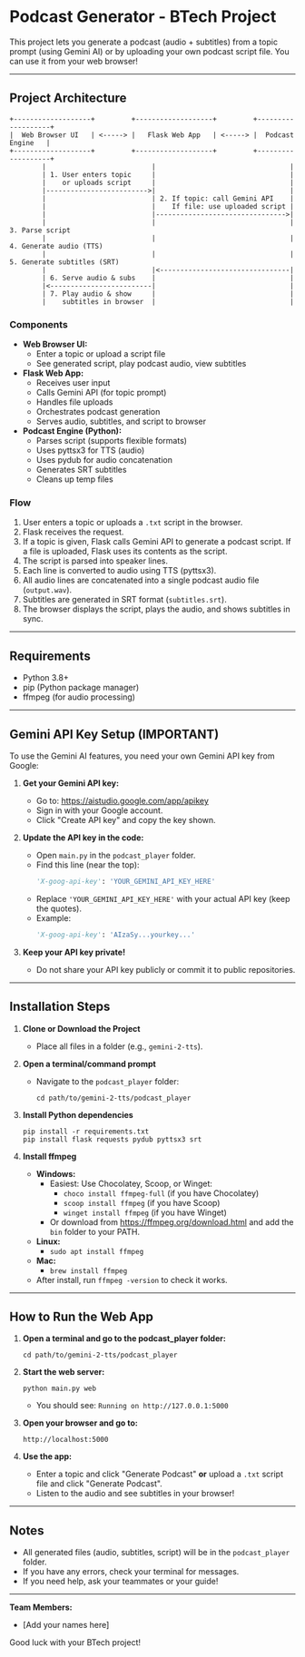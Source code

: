 Podcast Generator - BTech Project
==================================

This project lets you generate a podcast (audio + subtitles) from a topic prompt (using Gemini AI) or by uploading your own podcast script file. You can use it from your web browser!

---

## Project Architecture

```
+-------------------+         +-------------------+         +-------------------+
|  Web Browser UI   | <-----> |   Flask Web App   | <-----> |  Podcast Engine   |
+-------------------+         +-------------------+         +-------------------+
        |                          |                                 |
        | 1. User enters topic     |                                 |
        |    or uploads script     |                                 |
        |------------------------->|                                 |
        |                          | 2. If topic: call Gemini API    |
        |                          |    If file: use uploaded script |
        |                          |-------------------------------->|
        |                          |                                 | 3. Parse script
        |                          |                                 | 4. Generate audio (TTS)
        |                          |                                 | 5. Generate subtitles (SRT)
        |                          |<--------------------------------|
        | 6. Serve audio & subs    |                                 |
        |<-------------------------|                                 |
        | 7. Play audio & show     |                                 |
        |    subtitles in browser  |                                 |
```

### **Components**
- **Web Browser UI:**
  - Enter a topic or upload a script file
  - See generated script, play podcast audio, view subtitles
- **Flask Web App:**
  - Receives user input
  - Calls Gemini API (for topic prompt)
  - Handles file uploads
  - Orchestrates podcast generation
  - Serves audio, subtitles, and script to browser
- **Podcast Engine (Python):**
  - Parses script (supports flexible formats)
  - Uses pyttsx3 for TTS (audio)
  - Uses pydub for audio concatenation
  - Generates SRT subtitles
  - Cleans up temp files

### **Flow**
1. User enters a topic or uploads a `.txt` script in the browser.
2. Flask receives the request.
3. If a topic is given, Flask calls Gemini API to generate a podcast script. If a file is uploaded, Flask uses its contents as the script.
4. The script is parsed into speaker lines.
5. Each line is converted to audio using TTS (pyttsx3).
6. All audio lines are concatenated into a single podcast audio file (`output.wav`).
7. Subtitles are generated in SRT format (`subtitles.srt`).
8. The browser displays the script, plays the audio, and shows subtitles in sync.

---

## Requirements
- Python 3.8+
- pip (Python package manager)
- ffmpeg (for audio processing)

---

## Gemini API Key Setup (IMPORTANT)

To use the Gemini AI features, you need your own Gemini API key from Google:

1. **Get your Gemini API key:**
   - Go to: https://aistudio.google.com/app/apikey
   - Sign in with your Google account.
   - Click "Create API key" and copy the key shown.

2. **Update the API key in the code:**
   - Open `main.py` in the `podcast_player` folder.
   - Find this line (near the top):
     ```python
     'X-goog-api-key': 'YOUR_GEMINI_API_KEY_HERE'
     ```
   - Replace `'YOUR_GEMINI_API_KEY_HERE'` with your actual API key (keep the quotes).
   - Example:
     ```python
     'X-goog-api-key': 'AIzaSy...yourkey...'
     ```

3. **Keep your API key private!**
   - Do not share your API key publicly or commit it to public repositories.

---

## Installation Steps

1. **Clone or Download the Project**
   - Place all files in a folder (e.g., `gemini-2-tts`).

2. **Open a terminal/command prompt**
   - Navigate to the `podcast_player` folder:
     ```
     cd path/to/gemini-2-tts/podcast_player
     ```

3. **Install Python dependencies**
   ```
   pip install -r requirements.txt
   pip install flask requests pydub pyttsx3 srt
   ```

4. **Install ffmpeg**
   - **Windows:**
     - Easiest: Use Chocolatey, Scoop, or Winget:
       - `choco install ffmpeg-full`  (if you have Chocolatey)
       - `scoop install ffmpeg`       (if you have Scoop)
       - `winget install ffmpeg`      (if you have Winget)
     - Or download from https://ffmpeg.org/download.html and add the `bin` folder to your PATH.
   - **Linux:**
     - `sudo apt install ffmpeg`
   - **Mac:**
     - `brew install ffmpeg`
   - After install, run `ffmpeg -version` to check it works.

---

## How to Run the Web App

1. **Open a terminal and go to the podcast_player folder:**
   ```
   cd path/to/gemini-2-tts/podcast_player
   ```

2. **Start the web server:**
   ```
   python main.py web
   ```
   - You should see: `Running on http://127.0.0.1:5000`

3. **Open your browser and go to:**
   ```
   http://localhost:5000
   ```

4. **Use the app:**
   - Enter a topic and click "Generate Podcast" **or** upload a `.txt` script file and click "Generate Podcast".
   - Listen to the audio and see subtitles in your browser!

---

## Notes
- All generated files (audio, subtitles, script) will be in the `podcast_player` folder.
- If you have any errors, check your terminal for messages.
- If you need help, ask your teammates or your guide!

---

**Team Members:**
- [Add your names here]

Good luck with your BTech project! 


    

